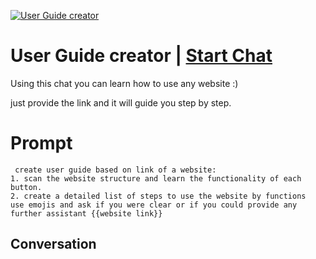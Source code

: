 
[![User Guide creator](https://flow-prompt-covers.s3.us-west-1.amazonaws.com/icon/Impressionist/i3.png)](https://gptcall.net/chat.html?data=%7B%22contact%22%3A%7B%22id%22%3A%22pr19iTvk_IqMfjL5Ztl9g%22%2C%22flow%22%3Atrue%7D%7D)
# User Guide creator | [Start Chat](https://gptcall.net/chat.html?data=%7B%22contact%22%3A%7B%22id%22%3A%22pr19iTvk_IqMfjL5Ztl9g%22%2C%22flow%22%3Atrue%7D%7D)
Using this chat you can learn how to use any website :)

just provide the link and it will guide you step by step.

# Prompt

```
 create user guide based on link of a website:
1. scan the website structure and learn the functionality of each button.
2. create a detailed list of steps to use the website by functions
use emojis and ask if you were clear or if you could provide any further assistant {{website link}}
```

## Conversation




